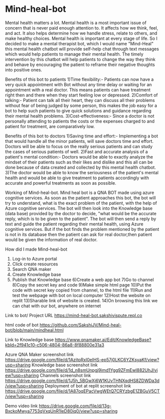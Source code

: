 # Mind-heal-bot

Mental health matters a lot. Mental health is a most important issue of concern that is never paid enough attention to. It affects how we think, feel, and act. It also helps determine how we handle stress, relate to others, and make healthy choices. Mental health is important at every stage of life. So I decided to make a mental therapist bot, which I would name "Mind-Heal" this mental health chatbot will provide self-help chat through text messages which would help patients to manage their mental health. The timely intervention by this chatbot will help patients to change the way they think and behave by encouraging the patient to reframe their negative thoughts into positive ones.

Benefits of this bot to patients
1)Time flexibility:- Patients can now have a very quick appointment with Bot without any time delay or waiting for an appointment with a real doctor. This means patients can have treatment right then and there when they start feeling low or depressed.
2)Comfort of talking:- Patient can talk all their heart, they can discuss all their problems without fear of being judged by some person, this makes the job easy for a bot to help such patients to give quick solutions and guidance regarding their mental health problems.
3)Cost-effectiveness:- Since a doctor is not personally attending to patients the costs or the expenses charged to and patient for treatment, are comparatively low. 

Benefits of this bot to doctors
1)Saving time and effort:- Implementing a bot that would handle all the minor patients, will save doctors time and effort. Doctors will be able to focus on the really serious patients and can study the cases of serious patients of well.
2)Fast and accurate analysis of a patient's mental condition:- Doctors would be able to exactly analyze the mindset of their patients such as their likes and dislike and this all can be done because of data created and collected by this mental health chatbot.
3)The doctor would be able to know the seriousness of the patient's mental health and would be able to give treatment to patients accordingly with accurate and powerful treatments as soon as possible.

Working of Mind-heal-bot.
Mind heal bot is a QNA BOT made using azure cognitive services. As soon as the patient approaches this bot, the bot will try to understand, what is the exact problem of the patient, with the help of Azure cognitive services. The bot will then look into the Knowledge base (data base) provided by the doctor to decide, "what would be the accurate reply, which is to be given to the patient". The bot will then send a reply by text and guide the patient regarding their mental health, using Azure cognitive services. But if the bot finds the problem mentioned by the patient is not in its database then the patient can ask for real doctor,then patient would be given the information of real doctor.
   
How did I made Mind-heal-bot
1) Log-in to Azure portal
2) Click create resources 
3) Search QNA maker
4) Create Knowledge base
5) Publish that Knowledge base
6)Create a web app bot
7)Go to channel 
8)Copy the secret key and code
9)Make simple html page 
10)Put the code with secret key copied from channel, to the html file 
11)Run and test the webpage with bot on local computer
12)Host the website on replit
13)Sharable link of website is created.
14)On browsing this link we can chat with our bot, anywhere on internet


Link to bot/ Project URL
https://mind-heal-bot.sakshivispute.repl.co


html code of bot 
https://github.com/SakshiJV/Mind-heal-bot/blob/main/mindheal.html


Link to Knowledge base
https://www.qnamaker.ai/Edit/KnowledgeBase?kbId=2f941c10-c506-4804-86a8-8f88800e31a3


Azure QNA Maker screenshot link
https://drive.google.com/file/d/1AzitpRxl0eIHS-ep57j0LKC6YZKsyaKf/view?usp=sharing
Knowledge base screenshot link
https://drive.google.com/file/d/1d_n8smUnpgj9imd1Ygg9ZFmEwl882UhJ/view?usp=sharing
Channels screenshot link
https://drive.google.com/file/d/1J5h_5BGwXj6W1KUvTHNXqdHS8ZDWDa3d/view?usp=sharing
Deployment of bot at replit screenshot link
https://drive.google.com/file/d/1A87oqEPacVwgWEtQ7CRYzbgE1ZBGuV5CT/view?usp=sharing

Demo video link
https://drive.google.com/file/d/13g-BxckoMwya7753qVxqUnR1leD80iq0/view?usp=sharing
